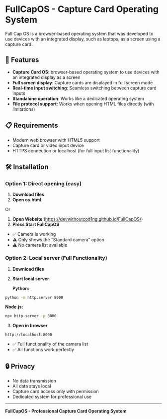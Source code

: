 # FullCapOS - Capture Card Operating System

Full Cap OS is a browser-based operating system that was developed to use devices with an integrated display, such as laptops, as a screen using a capture card.

## 🚀 Features

- **Capture Card OS**: browser-based operating system to use devices with an integrated display as a screen
- **Full screen display**: Capture cards are displayed in full screen mode
- **Real-time input switching**: Seamless switching between capture card inputs
- **Standalone operation**: Works like a dedicated operating system
- **File protocol support**: Works when opening HTML files directly (with limitations)

## 📋 Requirements

- Modern web browser with HTML5 support
- Capture card or video input device
- HTTPS connection or localhost (for full input list functionality)

## 🛠️ Installation

### Option 1: Direct opening (easy)
1. **Download files**
2. **Open os.html**

Or

1. **Open Website** (https://devwithoutcod1ng.github.io/FullCapOS/)
2. **Press Start FullCapOS**

- ✅ Camera is working
- ⚠️ Only shows the “Standard camera” option
- ⚠️ No camera list available

### Option 2: Local server (Full Functionality)
1. **Download files**
2. **Start local server**
   
   **Python:**
 ```bash
 python -m http.server 8000
 ```
   
   **Node.js:**
 ```bash
 npx http-server -p 8000
 ```

3. **Open in browser**
 ```
 http://localhost:8000
 ```
- ✅ Full functionality of the camera list
- ✅ All functions work perfectly

## 🔒 Privacy

- No data transmission
- All data stays local
- Capture card access only with permission
- Dedicated system for professional use

---

**FullCapOS - Professional Capture Card Operating System** 
